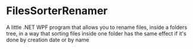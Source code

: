 # FilesSorterRenamer
A little .NET WPF program that allows you to rename files, inside a folders tree, in a way that sorting files inside one folder has the same effect if it's done by creation date or by name
